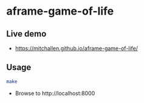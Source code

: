 aframe-game-of-life
==

## Live demo

* https://mitchallen.github.io/aframe-game-of-life/

## Usage

```sh
make
```

* Browse to http://localhost:8000

